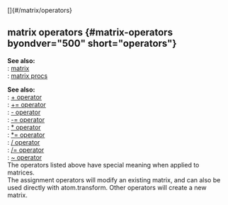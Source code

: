 []{#/matrix/operators}    
## matrix operators {#matrix-operators byondver="500" short="operators"}    
**See also:**    
:   [matrix](/ref/matrix)    
:   [matrix procs](/ref/matrix/proc)    
<!-- -->    
**See also:**    
:   [+ operator](/ref/operator/+)    
:   [+= operator](/ref/operator/+=)    
:   [- operator](/ref/operator/-)    
:   [-= operator](/ref/operator/-=)    
:   [\* operator](/ref/operator/*)    
:   [\*= operator](/ref/operator/*=)    
:   [/ operator](/ref/operator//)    
:   [/= operator](/ref/operator//=)    
:   [\~ operator](/ref/operator/~)    
The operators listed above have special meaning when applied to    
matrices.    
The assignment operators will modify an existing matrix, and can also be    
used directly with atom.transform. Other operators will create a new    
matrix.  